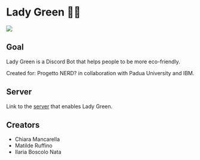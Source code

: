 # Lady Green 🌻🍃
<div style="width: 250px"><img src="https://github.com/Chiara2804/Lady-Green/blob/main/imgs/saluto.png?raw=true"> </div>


## Goal
Lady Green is a Discord Bot that helps people to be more eco-friendly.

Created for: Progetto NERD? in collaboration with Padua University and IBM.

## Server
Link to the <a href="https://discord.gg/bqrAMPnj">server</a> that enables Lady Green.

## Creators
<ul>
  <li> Chiara Mancarella </li>
  <li> Matilde Ruffino </li>
  <li> Ilaria Boscolo Nata </li>
</ul>
